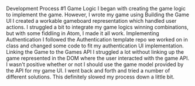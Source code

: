 Development Process
#1 Game Logic
I began with creating the game logic to implement the game. However, I wrote my game using
Building the Game UI
I created a workable gameboard representation which handled user actions. I struggled a bit to integrate my game logics winning combinations, but with some fiddling in Atom, I made it all work.
Implementing Authentication
I followed the Authentication template repo we worked on in class and changed some code to fit my authentication UI implementation.
Linking the Game to the Games API
I struggled a lot without linking up the game represented in the DOM where the user interacted with the game API. I wasn't positive whether or not I should use the game model provided by the API for my game UI. I went back and forth and tried a number of different solutions. This definitely slowed my process down a little bit.
